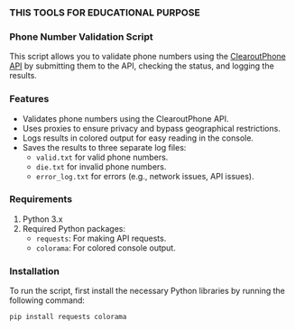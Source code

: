 ### THIS TOOLS FOR EDUCATIONAL PURPOSE

### Phone Number Validation Script

This script allows you to validate phone numbers using the [ClearoutPhone API](https://clearoutphone.io/) by submitting them to the API, checking the status, and logging the results.

### Features
- Validates phone numbers using the ClearoutPhone API.
- Uses proxies to ensure privacy and bypass geographical restrictions.
- Logs results in colored output for easy reading in the console.
- Saves the results to three separate log files:
  - `valid.txt` for valid phone numbers.
  - `die.txt` for invalid phone numbers.
  - `error_log.txt` for errors (e.g., network issues, API issues).
  
### Requirements

1. Python 3.x
2. Required Python packages:
   - `requests`: For making API requests.
   - `colorama`: For colored console output.
   
### Installation

To run the script, first install the necessary Python libraries by running the following command:

```bash
pip install requests colorama


